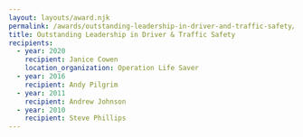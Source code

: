```yaml
---
layout: layouts/award.njk
permalink: /awards/outstanding-leadership-in-driver-and-traffic-safety/index.html
title: Outstanding Leadership in Driver & Traffic Safety
recipients:
  - year: 2020
    recipient: Janice Cowen
    location_organization: Operation Life Saver
  - year: 2016
    recipient: Andy Pilgrim
  - year: 2011
    recipient: Andrew Johnson
  - year: 2010
    recipient: Steve Phillips
---
```

